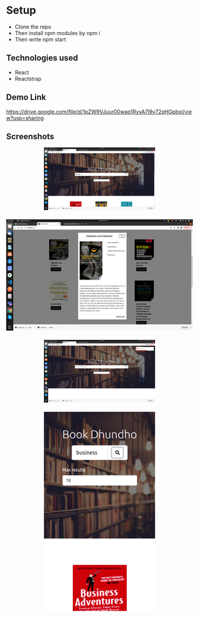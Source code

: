 # Setup

- Clone the repo
- Then install npm modules by npm i
- Then write npm start
## Technologies used

- React
- Reactstrap

## Demo Link
https://drive.google.com/file/d/1pZW9VJuur00waq1RyyA7l9y72qHGpbxl/view?usp=sharing
## Screenshots
<div style='display:flex;flex-direction:column; justify-content:center; align-items:center'>
<img width="300px" src="screenshots/1.png" style="margin-bottom:25px">
<img height="300px" src="screenshots/2.png" style="margin-bottom:25px">
<img width="300px" src="screenshots/3.png" style="margin-bottom:25px"> 
<img width="300px" src="screenshots/5.png" style="margin-bottom:25px"> 
</div> 

